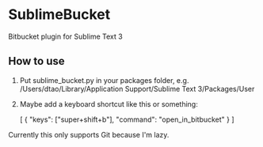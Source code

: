 # SublimeBucket

Bitbucket plugin for Sublime Text 3

## How to use

1. Put sublime_bucket.py in your packages folder,
   e.g. /Users/dtao/Library/Application Support/Sublime Text 3/Packages/User
2. Maybe add a keyboard shortcut like this or something:

    [
        { "keys": ["super+shift+b"], "command": "open_in_bitbucket" }
    ]

Currently this only supports Git because I'm lazy.
